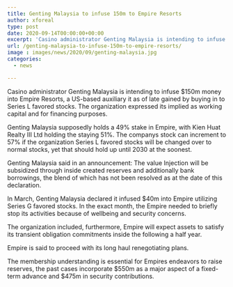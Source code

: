```yaml
---
title: Genting Malaysia to infuse 150m to Empire Resorts
author: xforeal 
type: post
date: 2020-09-14T00:00:00+00:00
excerpt: 'Casino administrator Genting Malaysia is intending to infuse $150m money into Empire Resorts, a US-based auxiliary it as of late gained by buying in to Series L favored stocks '
url: /genting-malaysia-to-infuse-150m-to-empire-resorts/
image : images/news/2020/09/genting-malaysia.jpg
categories:
  - news

---
```

Casino administrator Genting Malaysia is intending to infuse $150m money into Empire Resorts, a US-based auxiliary it as of late gained by buying in to Series L favored stocks. The organization expressed its implied as working capital and for financing purposes. 

Genting Malaysia supposedly holds a 49&percnt; stake in Empire, with Kien Huat Realty III Ltd holding the staying 51&percnt;. The companys stock can increment to 57&percnt; if the organization Series L favored stocks will be changed over to normal stocks, yet that should hold up until 2030 at the soonest. 

Genting Malaysia said in an announcement: The value Injection will be subsidized through inside created reserves and additionally bank borrowings, the blend of which has not been resolved as at the date of this declaration. 

In March, Genting Malaysia declared it infused $40m into Empire utilizing Series G favored stocks. In the exact month, the Empire needed to briefly stop its activities because of wellbeing and security concerns. 

The organization included, furthermore, Empire will expect assets to satisfy its transient obligation commitments inside the following a half year. 

Empire is said to proceed with its long haul renegotiating plans. 

The membership understanding is essential for Empires endeavors to raise reserves, the past cases incorporate $550m as a major aspect of a fixed-term advance and $475m in security contributions.